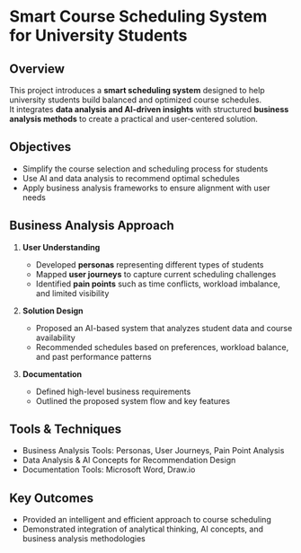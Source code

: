 # Smart Course Scheduling System for University Students

## Overview
This project introduces a **smart scheduling system** designed to help university students build balanced and optimized course schedules.  
It integrates **data analysis and AI-driven insights** with structured **business analysis methods** to create a practical and user-centered solution.

## Objectives
- Simplify the course selection and scheduling process for students  
- Use AI and data analysis to recommend optimal schedules  
- Apply business analysis frameworks to ensure alignment with user needs  

## Business Analysis Approach
1. **User Understanding**
   - Developed **personas** representing different types of students  
   - Mapped **user journeys** to capture current scheduling challenges  
   - Identified **pain points** such as time conflicts, workload imbalance, and limited visibility  

2. **Solution Design**
   - Proposed an AI-based system that analyzes student data and course availability  
   - Recommended schedules based on preferences, workload balance, and past performance patterns  

3. **Documentation**
   - Defined high-level business requirements  
   - Outlined the proposed system flow and key features  

## Tools & Techniques
- Business Analysis Tools: Personas, User Journeys, Pain Point Analysis  
- Data Analysis & AI Concepts for Recommendation Design  
- Documentation Tools: Microsoft Word, Draw.io  

## Key Outcomes
- Provided an intelligent and efficient approach to course scheduling  
- Demonstrated integration of analytical thinking, AI concepts, and business analysis methodologies  

